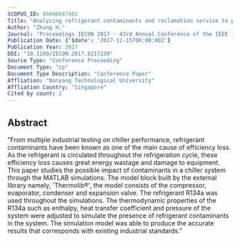```yaml
---
SCOPUS_ID: 85046647402
Title: "Analyzing refrigerant contaminants and reclamation service to prolong chiller lifespan and improving chiller energy efficiency"
Author: "Zhang H."
Journal: "Proceedings IECON 2017 - 43rd Annual Conference of the IEEE Industrial Electronics Society"
Publication Date: {'$date': '2017-12-15T00:00:00Z'}
Publication Year: 2017
DOI: "10.1109/IECON.2017.8217239"
Source Type: "Conference Proceeding"
Document Type: "cp"
Document Type Description: "Conference Paper"
Affliation: "Nanyang Technological University"
Affliation Country: "Singapore"
Cited by count: 2
---
```


## Abstract
"From multiple industrial testing on chiller performance, refrigerant contaminants have been known as one of the main cause of efficiency loss. As the refrigerant is circulated throughout the refrigeration cycle, these efficiency loss causes great energy wastage and damage to equipment. This paper studies the possible impact of contaminants in a chiller system through the MATLAB simulations. The model block built by the external library namely, 'Thermolib®', the model consists of the compressor, evaporator, condenser and expansion valve. The refrigerant R134a was used throughout the simulations. The thermodynamic properties of the R134a such as enthalpy, heat transfer coefficient and pressure of the system were adjusted to simulate the presence of refrigerant contaminants in the system. The simulation model was able to produce the accurate results that corresponds with existing industrial standards."
